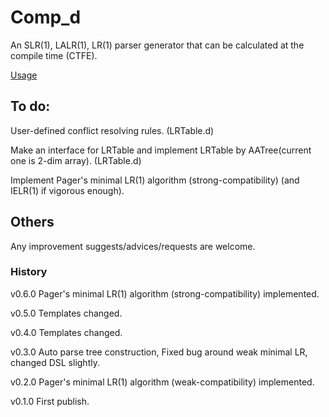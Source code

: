 # Comp_d
An SLR(1), LALR(1), LR(1) parser generator that can be calculated at the compile time (CTFE).

[Usage](https://github.com/marx-saul/Comp_d/wiki)

## To do:
User-defined conflict resolving rules. (LRTable.d)

Make an interface for LRTable and implement LRTable by AATree(current one is 2-dim array). (LRTable.d)

Implement Pager's minimal LR(1) algorithm (strong-compatibility) (and IELR(1) if vigorous enough).

## Others
Any improvement suggests/advices/requests are welcome.

### History
v0.6.0 Pager's minimal LR(1) algorithm (strong-compatibility) implemented.

v0.5.0 Templates changed.

v0.4.0 Templates changed.

v0.3.0 Auto parse tree construction, Fixed bug around weak minimal LR, changed DSL slightly.

v0.2.0 Pager's minimal LR(1) algorithm (weak-compatibility) implemented.

v0.1.0 First publish.
